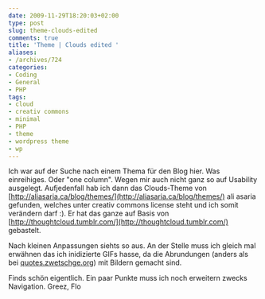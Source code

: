 ```yaml
---
date: 2009-11-29T18:20:03+02:00
type: post
slug: theme-clouds-edited
comments: true
title: 'Theme | Clouds edited '
aliases:
- /archives/724
categories:
- Coding
- General
- PHP
tags:
- cloud
- creativ commons
- minimal
- PHP
- theme
- wordpress theme
- wp
---
```


Ich war auf der Suche nach einem Thema für den Blog hier. Was einreihiges. Oder "one column". Wegen mir auch nicht ganz so auf Usability ausgelegt. Aufjedenfall hab ich dann das Clouds-Theme von [http://aliasaria.ca/blog/themes/](http://aliasaria.ca/blog/themes/) ali asaria gefunden, welches unter creativ commons license steht und ich somit verändern darf :). Er hat das ganze auf Basis von [http://thoughtcloud.tumblr.com/](http://thoughtcloud.tumblr.com/) gebastelt.

Nach kleinen Anpassungen siehts so aus. An der Stelle muss ich gleich mal erwähnen das ich inidizierte GIFs hasse, da die Abrundungen (anders als bei [quotes.zwetschge.org](http://quotes.zwetschge.org)) mit Bildern gemacht sind.

Finds schön eigentlich. Ein paar Punkte muss ich noch erweitern zwecks Navigation.
Greez, Flo

